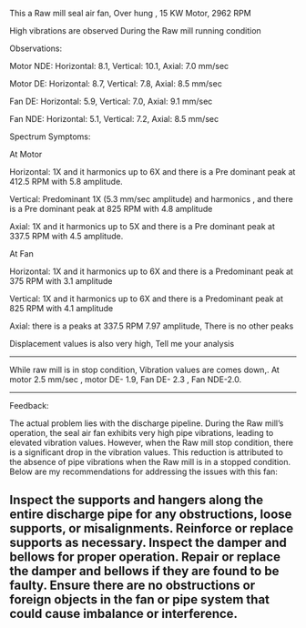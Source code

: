 This a Raw mill seal air fan, Over hung , 15 KW Motor, 2962 RPM

High vibrations are observed During the Raw mill running condition

Observations:

Motor NDE: Horizontal: 8.1, Vertical: 10.1, Axial: 7.0 mm/sec

Motor DE: Horizontal: 8.7, Vertical: 7.8, Axial: 8.5 mm/sec

Fan DE: Horizontal: 5.9, Vertical: 7.0, Axial: 9.1 mm/sec

Fan NDE: Horizontal: 5.1, Vertical: 7.2, Axial: 8.5 mm/sec

Spectrum Symptoms:

At Motor

Horizontal: 1X and it harmonics up to 6X and there is a Pre dominant peak at 412.5 RPM with 5.8 amplitude.

Vertical: Predominant 1X (5.3 mm/sec amplitude) and harmonics , and there is a Pre dominant peak at 825 RPM with 4.8 amplitude

Axial: 1X and it harmonics up to 5X and there is a Pre dominant peak at 337.5 RPM with 4.5 amplitude.

At Fan

Horizontal: 1X and it harmonics up to 6X and there is a Predominant peak at 375 RPM with 3.1 amplitude

Vertical: 1X and it harmonics up to 6X and there is a Predominant peak at 825 RPM with 4.1 amplitude

Axial: there is a peaks at 337.5 RPM 7.97 amplitude, There is no other peaks

Displacement values is also very high, Tell me your analysis

---
While raw mill is in stop condition, Vibration values are comes down,. At motor 2.5 mm/sec , motor DE- 1.9, Fan DE- 2.3 , Fan NDE-2.0.

---
Feedback:

The actual problem lies with the discharge pipeline. During the Raw mill’s operation, the seal air fan exhibits very high pipe vibrations, leading to elevated vibration values. However, when the Raw mill stop condition, there is a significant drop in the vibration values. This reduction is attributed to the absence of pipe vibrations when the Raw mill is in a stopped condition. Below are my recommendations for addressing the issues with this fan:

Inspect the supports and hangers along the entire discharge pipe for any obstructions, loose supports, or misalignments. Reinforce or replace supports as necessary.
Inspect the damper and bellows for proper operation. Repair or replace the damper and bellows if they are found to be faulty.
Ensure there are no obstructions or foreign objects in the fan or pipe system that could cause imbalance or interference.
---
